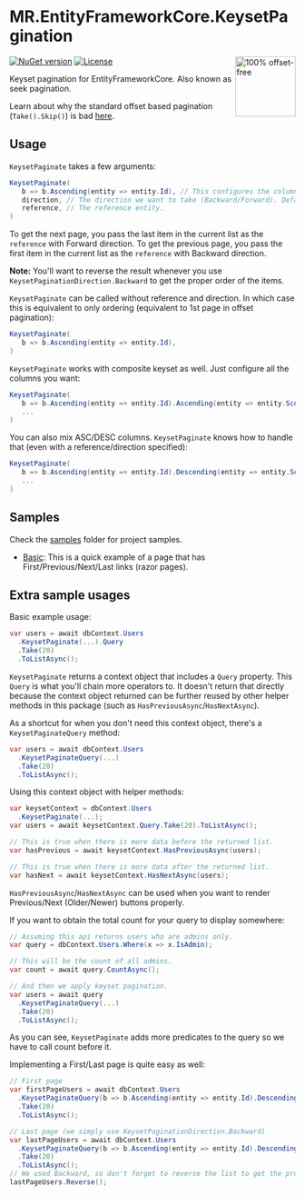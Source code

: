 # MR.EntityFrameworkCore.KeysetPagination

<a href="http://use-the-index-luke.com/no-offset">
  <img src="http://use-the-index-luke.com/img/no-offset.q200.png" alt="100% offset-free" target="_blank" align="right" width="106" height="106">
</a>

[![NuGet version](https://badge.fury.io/nu/MR.EntityFrameworkCore.KeysetPagination.svg)](https://www.nuget.org/packages/MR.EntityFrameworkCore.KeysetPagination)
[![License](https://img.shields.io/badge/license-MIT-blue.svg)](https://opensource.org/licenses/MIT)

Keyset pagination for EntityFrameworkCore. Also known as seek pagination.

Learn about why the standard offset based pagination (`Take().Skip()`) is bad [here](http://use-the-index-luke.com/no-offset).

## Usage

`KeysetPaginate` takes a few arguments:
```cs
KeysetPaginate(
   b => b.Ascending(entity => entity.Id), // This configures the columns we want to act on.
   direction, // The direction we want to take (Backward/Forward). Default is Forward.
   reference, // The reference entity.
)
```

To get the next page, you pass the last item in the current list as the `reference` with Forward direction.
To get the previous page, you pass the first item in the current list as the `reference` with Backward direction.

**Note:** You'll want to reverse the result whenever you use `KeysetPaginationDirection.Backward` to get the proper order of the items.

`KeysetPaginate` can be called without reference and direction. In which case this is equivalent to only ordering (equivalent to 1st page in offset pagination):
```cs
KeysetPaginate(
   b => b.Ascending(entity => entity.Id),
)
```

`KeysetPaginate` works with composite keyset as well. Just configure all the columns you want:
```cs
KeysetPaginate(
   b => b.Ascending(entity => entity.Id).Ascending(entity => entity.Score),
   ...
)
```

You can also mix ASC/DESC columns. `KeysetPaginate` knows how to handle that (even with a reference/direction specified):
```cs
KeysetPaginate(
   b => b.Ascending(entity => entity.Id).Descending(entity => entity.Score),
   ...
)
```

## Samples

Check the [samples](samples) folder for project samples.

- [Basic](samples/Basic): This is a quick example of a page that has First/Previous/Next/Last links (razor pages).

## Extra sample usages

Basic example usage:
```cs
var users = await dbContext.Users
  .KeysetPaginate(...).Query
  .Take(20)
  .ToListAsync();
```

`KeysetPaginate` returns a context object that includes a `Query` property. This `Query` is what you'll chain more operators to.
It doesn't return that directly because the context object returned can be further reused by other helper methods in this package (such as `HasPreviousAsync`/`HasNextAsync`).

As a shortcut for when you don't need this context object, there's a `KeysetPaginateQuery` method:
```cs
var users = await dbContext.Users
  .KeysetPaginateQuery(...)
  .Take(20)
  .ToListAsync();
```

Using this context object with helper methods:
```cs
var keysetContext = dbContext.Users
  .KeysetPaginate(...);
var users = await keysetContext.Query.Take(20).ToListAsync();

// This is true when there is more data before the returned list.
var hasPrevious = await keysetContext.HasPreviousAsync(users);

// This is true when there is more data after the returned list.
var hasNext = await keysetContext.HasNextAsync(users);
```

`HasPreviousAsync`/`HasNextAsync` can be used when you want to render Previous/Next (Older/Newer) buttons properly.

If you want to obtain the total count for your query to display somewhere:
```cs
// Assuming this api returns users who are admins only.
var query = dbContext.Users.Where(x => x.IsAdmin);

// This will be the count of all admins.
var count = await query.CountAsync();

// And then we apply keyset pagination.
var users = await query
  .KeysetPaginateQuery(...)
  .Take(20)
  .ToListAsync();
```

As you can see, `KeysetPaginate` adds more predicates to the query so we have to call count before it.

Implementing a First/Last page is quite easy as well:
```cs
// First page
var firstPageUsers = await dbContext.Users
  .KeysetPaginateQuery(b => b.Ascending(entity => entity.Id).Descending(entity => entity.Score))
  .Take(20)
  .ToListAsync();

// Last page (we simply use KeysetPaginationDirection.Backward)
var lastPageUsers = await dbContext.Users
  .KeysetPaginateQuery(b => b.Ascending(entity => entity.Id).Descending(entity => entity.Score), KeysetPaginationDirection.Backward)
  .Take(20)
  .ToListAsync();
// We used Backward, so don't forget to reverse the list to get the proper order of the users in the last page!
lastPageUsers.Reverse();
```
